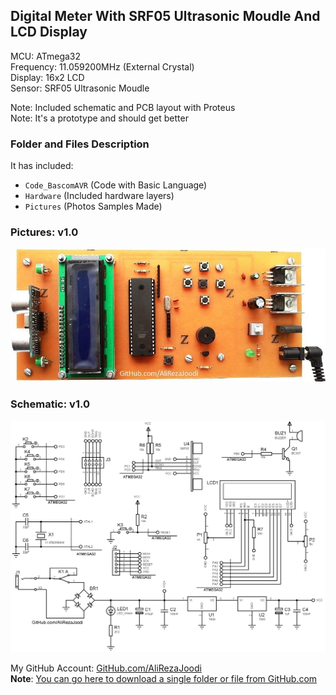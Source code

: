 ## Digital Meter With SRF05 Ultrasonic Moudle And LCD Display
	   
MCU:		ATmega32  
Frequency:     	11.059200MHz (External Crystal)   
Display:        16x2 LCD   
Sensor:		SRF05 Ultrasonic Moudle    

Note: Included schematic and PCB layout with Proteus  
Note: It's a prototype and should get better

### Folder and Files Description
It has included:
- `Code_BascomAVR` (Code with Basic Language)
- `Hardware` (Included hardware layers)
- `Pictures` (Photos Samples Made)

### Pictures: v1.0
![](Pictures/v1.0.jpg)

### Schematic: v1.0
![](Hardware/v1.0.png)

My GitHub Account: [GitHub.com/AliRezaJoodi](https://github.com/AliRezaJoodi)  
**Note**: [You can go here to download a single folder or file from GitHub.com](https://minhaskamal.github.io/DownGit/#/home)
